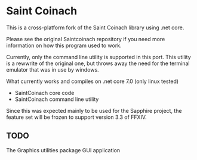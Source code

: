 # Saint Coinach

This is a cross-platform fork of the Saint Coinach library using .net core.

Please see the original Saintcoinach repository if you need more information on how this program used to work.

Currently, only the command line utility is supported in this port. This utility is a rewwrite of the original one, but throws away the need for the terminal emulator that was in use by windows.

What currently works and compiles on .net core 7.0 (only linux tested)
- SaintCoinach core code
- SaintCoinach command line utility

Since this was expected mainly to be used for the Sapphire project, the feature set will be frozen to support version 3.3 of FFXIV.

## TODO
The Graphics utilities package
GUI application
